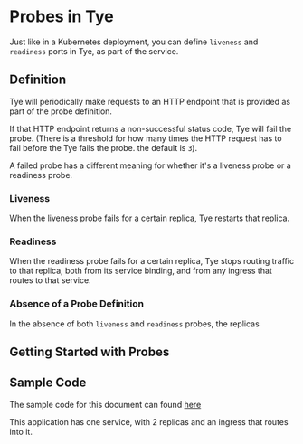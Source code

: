 # Probes in Tye

Just like in a Kubernetes deployment, you can define `liveness` and `readiness` ports in Tye, as part of the service.   

## Definition

Tye will periodically make requests to an HTTP endpoint that is provided as part of the probe definition.  

If that HTTP endpoint returns a non-successful status code, Tye will fail the probe. (There is a threshold for how many times the HTTP request has to fail before the Tye fails the probe. the default is `3`).  

A failed probe has a different meaning for whether it's a liveness probe or a readiness probe.  

### Liveness

When the liveness probe fails for a certain replica, Tye restarts that replica.

### Readiness

When the readiness probe fails for a certain replica, Tye stops routing traffic to that replica, both from its service binding, and from any ingress that routes to that service.  

 ### Absence of a Probe Definition

 In the absence of both `liveness` and `readiness` probes, the replicas 

## Getting Started with Probes



## Sample Code

The sample code for this document can found [here](../../samples/liveness-readiness)

This application has one service, with 2 replicas and an ingress that routes into it. 

